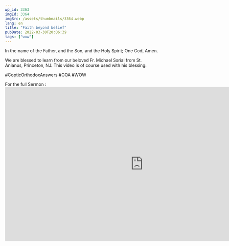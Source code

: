 ```yaml
---
wp_id: 3363
imgId: 3364
imgSrc: /assets/thumbnails/3364.webp
lang: en
title: "Faith beyond belief"
pubDate: 2022-03-30T20:06:39
tags: ["wow"]
---
```


<!-- page: 6 -->

<p>In the name of the Father, and the Son, and the Holy Spirit; One God, Amen. </p>
<p>We are blessed to learn from our beloved Fr. Michael Sorial from St. Anianus, Princeton, NJ.  This video is of course used with his blessing.</p>
<p>#CopticOrthodoxAnswers #COA #WOW</p>
<p>For the full Sermon :<br />
<iframe loading="lazy" title="20210815 My Revival - Fr. Michael Sorial" width="900" height="506" src="https://www.youtube.com/embed/_8J2fwZBcHI?feature=oembed" frameborder="0" allow="accelerometer; autoplay; clipboard-write; encrypted-media; gyroscope; picture-in-picture" allowfullscreen></iframe></p>
